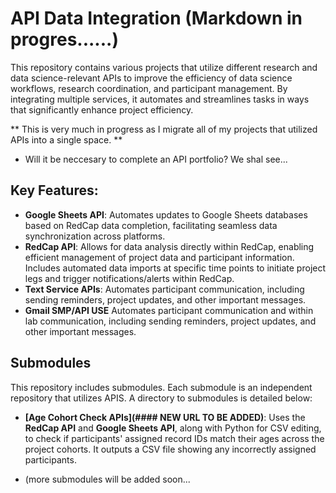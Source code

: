 
# API Data Integration (Markdown in progres......)

This repository contains various projects that utilize different research and data science-relevant APIs to improve the efficiency of data science workflows, research coordination, and participant management. By integrating multiple services, it automates and streamlines tasks in ways that significantly enhance project efficiency.

** This is very much in progress as I migrate all of my projects that utilized APIs into a single space. **
- Will it be neccesary to complete an API portfolio? We shal see...

## Key Features:
- **Google Sheets API**: Automates updates to Google Sheets databases based on RedCap data completion, facilitating seamless data synchronization across platforms.
- **RedCap API**: Allows for data analysis directly within RedCap, enabling efficient management of project data and participant information. Includes automated data imports at specific time points to initiate project legs and trigger notifications/alerts within RedCap.
- **Text Service APIs**: Automates participant communication, including sending reminders, project updates, and other important messages.
- **Gmail SMP/API USE** Automates participant communication and within lab communication, including sending reminders, project updates, and other important messages.

## Submodules

This repository includes  submodules. Each submodule is an independent repository that utilizes APIS. A directory to submodules is detailed below: 

- **[Age Cohort Check APIs](#### NEW URL TO BE ADDED)**: Uses the **RedCap API** and **Google Sheets API**, along with Python for CSV editing, to check if participants' assigned record IDs match their ages across the project cohorts. It outputs a CSV file showing any incorrectly assigned participants.

- (more submodules will be added soon...
